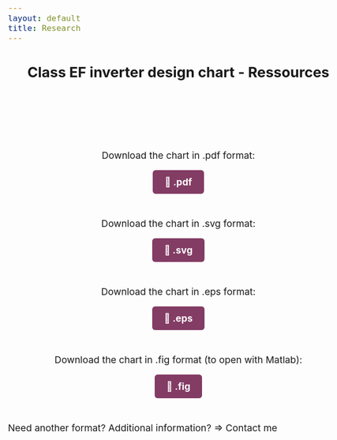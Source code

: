 ```yaml
---
layout: default
title: Research
---
```


<!-- Main title (Markdown or HTML possible) -->
<h2 style="text-align: center;">Class EF inverter design chart - Ressources</h2>

<script src="https://polyfill.io/v3/polyfill.min.js?features=es6"></script>
<script id="MathJax-script" async
        src="https://cdn.jsdelivr.net/npm/mathjax@3/es5/tex-mml-chtml.js">
</script>

<style>
  body {
    font-size: 1.2rem; /* or 18px, or 120% */
  }
</style>

<br><br><br><br>


<div style="text-align: center">
   <p>Download the chart in .pdf format:</p>
</div>

<div style="text-align: center; margin-bottom: 60px; margin-top: 30px;">
  <a href="/assets/pdf/chart_EF.pdf" download
     style="background-color: #833c64; color: white; padding: 12px 24px; border-radius: 6px; text-decoration: none; font-weight: bold;">
    📄 .pdf
  </a>
</div>

<div style="text-align: center">
   <p>Download the chart in .svg format:</p>
</div>

<div style="text-align: center; margin-bottom: 60px; margin-top: 30px;">
  <a href="/assets/img/chart_EF.svg" download
     style="background-color: #833c64; color: white; padding: 12px 24px; border-radius: 6px; text-decoration: none; font-weight: bold;">
    📄 .svg
  </a>
</div>

<div style="text-align: center">
   <p>Download the chart in .eps format:</p>
</div>

<div style="text-align: center; margin-bottom: 60px; margin-top: 30px;"> 
  <a href="/assets/img/chart_EF.eps" download
     style="background-color: #833c64; color: white; padding: 12px 24px; border-radius: 6px; text-decoration: none; font-weight: bold;">
    📄 .eps
  </a>
</div>

<div style="text-align: center">
   <p>Download the chart in .fig format (to open with Matlab):</p>
</div>
<div style="text-align: center; margin-bottom: 60px; margin-top: 30px;">
  <a href="/assets/other/chart_EF.fig" download
     style="background-color: #833c64; color: white; padding: 12px 24px; border-radius: 6px; text-decoration: none; font-weight: bold;">
    📄 .fig
  </a>
</div>

<p>Need another format? Additional information? => Contact me</p>
